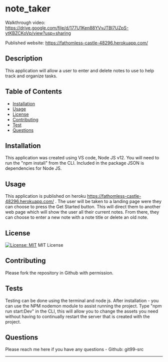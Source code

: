 # note_taker

Walkthrough video:
https://drive.google.com/file/d/177U1Ken88YVvJTBI7UZpS-ytKBZCKoVp/view?usp=sharing

Published website:
https://fathomless-castle-48296.herokuapp.com/



## Description 
    
This application will allow a user to enter and delete notes to use to help track and organize tasks.
    
## Table of Contents 
          
  * [Installation](#installation)
  * [Usage](#usage)
  * [License](#license)
  * [Contributing](#contributing)
  * [Test](#tests)
  * [Questions](#questions)
      
      
## Installation
      
This application was created using VS code, Node JS v12. You will need to run the "npm install" from the CLI.  Included in the package JSON is dependencies for Node JS. 
     

## Usage 
      
This application is published on heroku  https://fathomless-castle-48296.herokuapp.com/ .  The user will be taken to a landing page were they can choose to press the Get Started button.  This will direct them to another web page which will show the user all their current notes.  From there, they can choose to enter a new note with a note title or delete an old note. 
      
      
## License

[![License: MIT](https://img.shields.io/badge/License-MIT-yellow.svg)](https://opensource.org/licenses/MIT) MIT License

      
## Contributing
      
Please fork the repository in Github with permission.

      
## Tests
      
Testing can be done using the terminal and node js.  After installation - you can use the NPM nodemon module to assist running the project.  Type "npm run start:Dev" in the CLI, this will allow you to change the assets you need without having to continually restart the server that is created with the project.


## Questions

Please reach me here if you have any questions -
Github: git99-src
      



      
      
---
